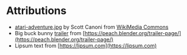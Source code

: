# Attributions

 * [atari-adventure.jpg](atari-adventure.jpg) by Scott Canoni from [WikiMedia Commons](https://commons.wikimedia.org/wiki/File:Atari_Adventure_Easter_Egg_on_Atari_(Jakks_Pacific)_Port.jpg)
 * Big buck bunny [trailer](trailer_400p.ogg) from [https://peach.blender.org/trailer-page/](https://peach.blender.org/trailer-page/)
 * Lipsum text from [https://lipsum.com](https://lipsum.com)
